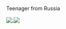 Teenager from Russia

<a href="#">
  <img align="center" src="https://github-readme-stats.vercel.app/api?username=hiikion&show_icons=true&theme=dark&count_private=true" />
</a>
<a href="#">
  <img align="center" src="https://github-readme-stats.vercel.app/api/top-langs/?username=hiikion&layout=compact&theme=dark" />
</a>

